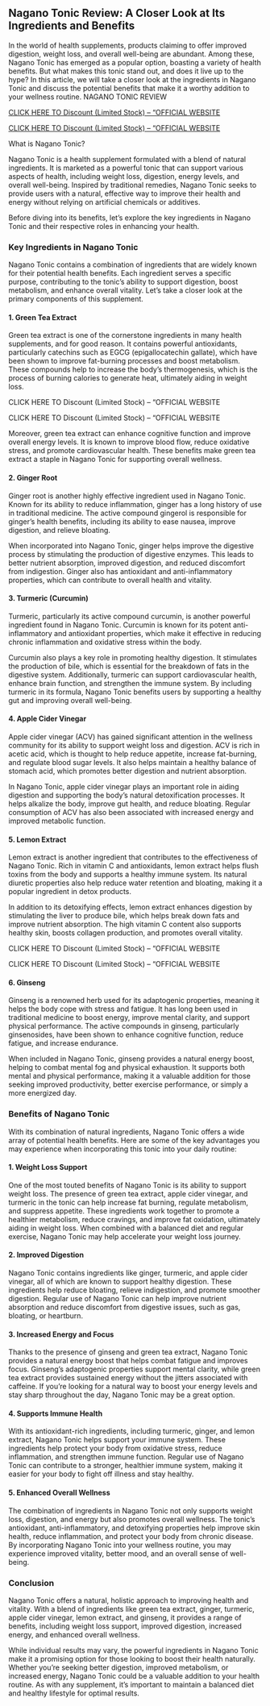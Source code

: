 ## Nagano Tonic Review: A Closer Look at Its Ingredients and Benefits

In the world of health supplements, products claiming to offer improved digestion, weight loss, and overall well-being are abundant. Among these, Nagano Tonic has emerged as a popular option, boasting a variety of health benefits. But what makes this tonic stand out, and does it live up to the hype? In this article, we will take a closer look at the ingredients in Nagano Tonic and discuss the potential benefits that make it a worthy addition to your wellness routine. NAGANO TONIC REVIEW

 
[CLICK HERE TO Discount (Limited Stock) – “OFFICIAL WEBSITE](https://7062d3tbu7lgsbadhevjkx1yd9.hop.clickbank.net)

[CLICK HERE TO Discount (Limited Stock) – “OFFICIAL WEBSITE](https://7062d3tbu7lgsbadhevjkx1yd9.hop.clickbank.net)

 
What is Nagano Tonic?

Nagano Tonic is a health supplement formulated with a blend of natural ingredients. It is marketed as a powerful tonic that can support various aspects of health, including weight loss, digestion, energy levels, and overall well-being. Inspired by traditional remedies, Nagano Tonic seeks to provide users with a natural, effective way to improve their health and energy without relying on artificial chemicals or additives.

Before diving into its benefits, let&rsquo;s explore the key ingredients in Nagano Tonic and their respective roles in enhancing your health.

<h3>Key Ingredients in Nagano Tonic</h3>

Nagano Tonic contains a combination of ingredients that are widely known for their potential health benefits. Each ingredient serves a specific purpose, contributing to the tonic&rsquo;s ability to support digestion, boost metabolism, and enhance overall vitality. Let&rsquo;s take a closer look at the primary components of this supplement.

<h4>1. Green Tea Extract</h4>

Green tea extract is one of the cornerstone ingredients in many health supplements, and for good reason. It contains powerful antioxidants, particularly catechins such as EGCG (epigallocatechin gallate), which have been shown to improve fat-burning processes and boost metabolism. These compounds help to increase the body&rsquo;s thermogenesis, which is the process of burning calories to generate heat, ultimately aiding in weight loss.

CLICK HERE TO Discount (Limited Stock) – “OFFICIAL WEBSITE

CLICK HERE TO Discount (Limited Stock) – “OFFICIAL WEBSITE

Moreover, green tea extract can enhance cognitive function and improve overall energy levels. It is known to improve blood flow, reduce oxidative stress, and promote cardiovascular health. These benefits make green tea extract a staple in Nagano Tonic for supporting overall wellness.

<h4>2. Ginger Root</h4>

Ginger root is another highly effective ingredient used in Nagano Tonic. Known for its ability to reduce inflammation, ginger has a long history of use in traditional medicine. The active compound gingerol is responsible for ginger&rsquo;s health benefits, including its ability to ease nausea, improve digestion, and relieve bloating.

When incorporated into Nagano Tonic, ginger helps improve the digestive process by stimulating the production of digestive enzymes. This leads to better nutrient absorption, improved digestion, and reduced discomfort from indigestion. Ginger also has antioxidant and anti-inflammatory properties, which can contribute to overall health and vitality.

<h4>3. Turmeric (Curcumin)</h4>

Turmeric, particularly its active compound curcumin, is another powerful ingredient found in Nagano Tonic. Curcumin is known for its potent anti-inflammatory and antioxidant properties, which make it effective in reducing chronic inflammation and oxidative stress within the body.

Curcumin also plays a key role in promoting healthy digestion. It stimulates the production of bile, which is essential for the breakdown of fats in the digestive system. Additionally, turmeric can support cardiovascular health, enhance brain function, and strengthen the immune system. By including turmeric in its formula, Nagano Tonic benefits users by supporting a healthy gut and improving overall well-being.

<h4>4. Apple Cider Vinegar</h4>

Apple cider vinegar (ACV) has gained significant attention in the wellness community for its ability to support weight loss and digestion. ACV is rich in acetic acid, which is thought to help reduce appetite, increase fat-burning, and regulate blood sugar levels. It also helps maintain a healthy balance of stomach acid, which promotes better digestion and nutrient absorption.

In Nagano Tonic, apple cider vinegar plays an important role in aiding digestion and supporting the body&rsquo;s natural detoxification processes. It helps alkalize the body, improve gut health, and reduce bloating. Regular consumption of ACV has also been associated with increased energy and improved metabolic function.

<h4>5. Lemon Extract</h4>

Lemon extract is another ingredient that contributes to the effectiveness of Nagano Tonic. Rich in vitamin C and antioxidants, lemon extract helps flush toxins from the body and supports a healthy immune system. Its natural diuretic properties also help reduce water retention and bloating, making it a popular ingredient in detox products.

In addition to its detoxifying effects, lemon extract enhances digestion by stimulating the liver to produce bile, which helps break down fats and improve nutrient absorption. The high vitamin C content also supports healthy skin, boosts collagen production, and promotes overall vitality.

CLICK HERE TO Discount (Limited Stock) – “OFFICIAL WEBSITE

CLICK HERE TO Discount (Limited Stock) – “OFFICIAL WEBSITE

<h4>6. Ginseng</h4>

Ginseng is a renowned herb used for its adaptogenic properties, meaning it helps the body cope with stress and fatigue. It has long been used in traditional medicine to boost energy, improve mental clarity, and support physical performance. The active compounds in ginseng, particularly ginsenosides, have been shown to enhance cognitive function, reduce fatigue, and increase endurance.

When included in Nagano Tonic, ginseng provides a natural energy boost, helping to combat mental fog and physical exhaustion. It supports both mental and physical performance, making it a valuable addition for those seeking improved productivity, better exercise performance, or simply a more energized day.

<h3>Benefits of Nagano Tonic</h3>

With its combination of natural ingredients, Nagano Tonic offers a wide array of potential health benefits. Here are some of the key advantages you may experience when incorporating this tonic into your daily routine:

<h4>1. Weight Loss Support</h4>

One of the most touted benefits of Nagano Tonic is its ability to support weight loss. The presence of green tea extract, apple cider vinegar, and turmeric in the tonic can help increase fat burning, regulate metabolism, and suppress appetite. These ingredients work together to promote a healthier metabolism, reduce cravings, and improve fat oxidation, ultimately aiding in weight loss. When combined with a balanced diet and regular exercise, Nagano Tonic may help accelerate your weight loss journey.

<h4>2. Improved Digestion</h4>

Nagano Tonic contains ingredients like ginger, turmeric, and apple cider vinegar, all of which are known to support healthy digestion. These ingredients help reduce bloating, relieve indigestion, and promote smoother digestion. Regular use of Nagano Tonic can help improve nutrient absorption and reduce discomfort from digestive issues, such as gas, bloating, or heartburn.

<h4>3. Increased Energy and Focus</h4>

Thanks to the presence of ginseng and green tea extract, Nagano Tonic provides a natural energy boost that helps combat fatigue and improves focus. Ginseng&rsquo;s adaptogenic properties support mental clarity, while green tea extract provides sustained energy without the jitters associated with caffeine. If you&rsquo;re looking for a natural way to boost your energy levels and stay sharp throughout the day, Nagano Tonic may be a great option.

<h4>4. Supports Immune Health</h4>

With its antioxidant-rich ingredients, including turmeric, ginger, and lemon extract, Nagano Tonic helps support your immune system. These ingredients help protect your body from oxidative stress, reduce inflammation, and strengthen immune function. Regular use of Nagano Tonic can contribute to a stronger, healthier immune system, making it easier for your body to fight off illness and stay healthy.

<h4>5. Enhanced Overall Wellness</h4>

The combination of ingredients in Nagano Tonic not only supports weight loss, digestion, and energy but also promotes overall wellness. The tonic&rsquo;s antioxidant, anti-inflammatory, and detoxifying properties help improve skin health, reduce inflammation, and protect your body from chronic disease. By incorporating Nagano Tonic into your wellness routine, you may experience improved vitality, better mood, and an overall sense of well-being.

<h3>Conclusion</h3>

Nagano Tonic offers a natural, holistic approach to improving health and vitality. With a blend of ingredients like green tea extract, ginger, turmeric, apple cider vinegar, lemon extract, and ginseng, it provides a range of benefits, including weight loss support, improved digestion, increased energy, and enhanced overall wellness.

While individual results may vary, the powerful ingredients in Nagano Tonic make it a promising option for those looking to boost their health naturally. Whether you&rsquo;re seeking better digestion, improved metabolism, or increased energy, Nagano Tonic could be a valuable addition to your health routine. As with any supplement, it&rsquo;s important to maintain a balanced diet and healthy lifestyle for optimal results.
